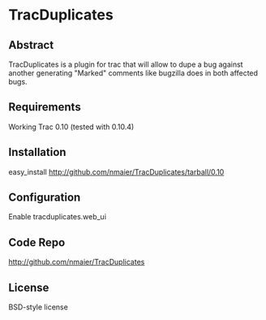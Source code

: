 TracDuplicates
==============

Abstract
--------
TracDuplicates is a plugin for trac that will allow to dupe a bug against another generating "Marked" comments like bugzilla does in both affected bugs.

Requirements
------------
Working Trac 0.10 (tested with 0.10.4)

Installation
------------
easy_install http://github.com/nmaier/TracDuplicates/tarball/0.10

Configuration
-------------
Enable tracduplicates.web_ui

Code Repo
---------
http://github.com/nmaier/TracDuplicates

License
-------
BSD-style license

